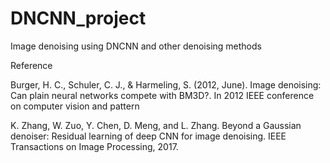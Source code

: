 # DNCNN_project
Image denoising using DNCNN and other denoising methods

Reference

Burger, H. C., Schuler, C. J., & Harmeling, S. (2012, June). Image denoising: Can plain neural networks compete with BM3D?. In 2012 IEEE conference on computer vision and pattern

K. Zhang, W. Zuo, Y. Chen, D. Meng, and L. Zhang. Beyond a Gaussian denoiser: Residual learning of deep CNN for image denoising. IEEE Transactions on Image Processing, 2017.
